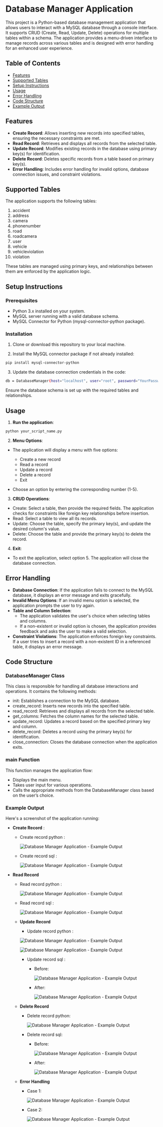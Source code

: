 # Database Manager Application
This project is a Python-based database management application that allows users to interact with a MySQL database through a console interface. It supports CRUD (Create, Read, Update, Delete) operations for multiple tables within a schema. The application provides a menu-driven interface to manage records across various tables and is designed with error handling for an enhanced user experience.

## Table of Contents
- [Features](#features)
- [Supported Tables](#supported-tables)
- [Setup Instructions](#setup-instructions)
- [Usage](#usage)
- [Error Handling](#error-handling)
- [Code Structure](#code-structure)
- [Example Output](#example-output)

## Features
- **Create Record**: Allows inserting new records into specified tables, ensuring the necessary constraints are met.
- **Read Record**: Retrieves and displays all records from the selected table.
- **Update Record**: Modifies existing records in the database using primary key(s) for identification.
- **Delete Record**: Deletes specific records from a table based on primary key(s).
- **Error Handling**: Includes error handling for invalid options, database connection issues, and constraint violations.

## Supported Tables

The application supports the following tables:

1.  accident
1.  address
1.  camera
1.  phonenumber
1.  road
1.  roadcamera
1.  user
1.  vehicle
1.  vehicleviolation
1.  violation

These tables are managed using primary keys, and relationships between them are enforced by the application logic.

## Setup Instructions

### Prerequisites

- Python 3.x installed on your system.
- MySQL server running with a valid database schema.
- MySQL Connector for Python (mysql-connector-python package).

### Installation

1. Clone or download this repository to your local machine.

1. Install the MySQL connector package if not already installed:
   
```bash
pip install mysql-connector-python
```

3. Update the database connection credentials in the code:

```bash
db = DatabaseManager(host="localhost", user="root", password="YourPassword", database="YourDatabase")
```

Ensure the database schema is set up with the required tables and relationships.

## Usage

1. **Run the application**:

```bash
python your_script_name.py
```

2. **Menu Options**:

- The application will display a menu with five options:

  - Create a new record
  - Read a record
  - Update a record
  - Delete a record
  - Exit

- Choose an option by entering the corresponding number (1-5).

3. **CRUD Operations**:

- Create: Select a table, then provide the required fields. The application checks for constraints like foreign key relationships before insertion.
- Read: Select a table to view all its records.
- Update: Choose the table, specify the primary key(s), and update the desired column's value.
- Delete: Choose the table and provide the primary key(s) to delete the record.

4. **Exit**:

- To exit the application, select option 5. The application will close the database connection.

## Error Handling

- **Database Connection**: If the application fails to connect to the MySQL database, it displays an error message and exits gracefully.
- **Invalid Menu Options**: If an invalid menu option is selected, the application prompts the user to try again.
- **Table and Column Selection**:
  - The application validates the user's choice when selecting tables and columns.
  - If a non-existent or invalid option is chosen, the application provides feedback and asks the user to make a valid selection.
- **Constraint Violations**: The application enforces foreign key constraints. If a user tries to insert a record with a non-existent ID in a referenced table, it displays an error message.

## Code Structure

### DatabaseManager Class

This class is responsible for handling all database interactions and operations. It contains the following methods:

- init: Establishes a connection to the MySQL database.
- create_record: Inserts new records into the specified table.
- read_record: Retrieves and displays all records from the selected table.
- get_columns: Fetches the column names for the selected table.
- update_record: Updates a record based on the specified primary key and column.
- delete_record: Deletes a record using the primary key(s) for identification.
- close_connection: Closes the database connection when the application exits.

### main Function

This function manages the application flow:

- Displays the main menu.
- Takes user input for various operations.
- Calls the appropriate methods from the DatabaseManager class based on the user’s choice.

### Example Output

Here's a screenshot of the application running:

- **Create Record** :
  
  - Create record python :
    
     ![Database Manager Application - Example Output](pictures/create_record_py.jpeg)
  
  - Create record sql :
    
    ![Database Manager Application - Example Output](pictures/create_record_sql.jpeg)

- **Read Record**
  
  - Read record python :
 
    ![Database Manager Application - Example Output](pictures/read_record_py.jpeg)

  - Read record sql :

    ![Database Manager Application - Example Output](pictures/read_record_sql.jpeg)

  - **Update Record**

    - Update record python :
      
    ![Database Manager Application - Example Output](pictures/update_record_py.jpeg)

    ![Database Manager Application - Example Output](pictures/update_record_options.jpeg)

    - Update record sql :

      - Before:

           ![Database Manager Application - Example Output](pictures/update_record_before_sql.jpeg)

      - After:

           ![Database Manager Application - Example Output](pictures/update_record_after_sql.jpeg)

   - **Delete Record**
 
     - Delete record python:

       ![Database Manager Application - Example Output](pictures/delete_record_py.jpeg)

     - Delete record sql:

       - Before:

         ![Database Manager Application - Example Output](pictures/delete_record_before_sql.jpeg)

       - After:
      
         ![Database Manager Application - Example Output](pictures/delete_record_after_sql.jpeg)

   - **Error Handling**
 
     - Case 1:

       ![Database Manager Application - Example Output](pictures/error_handling_1.jpeg)

     - Case 2:
    
       ![Database Manager Application - Example Output](pictures/error_handling_2.jpeg)
